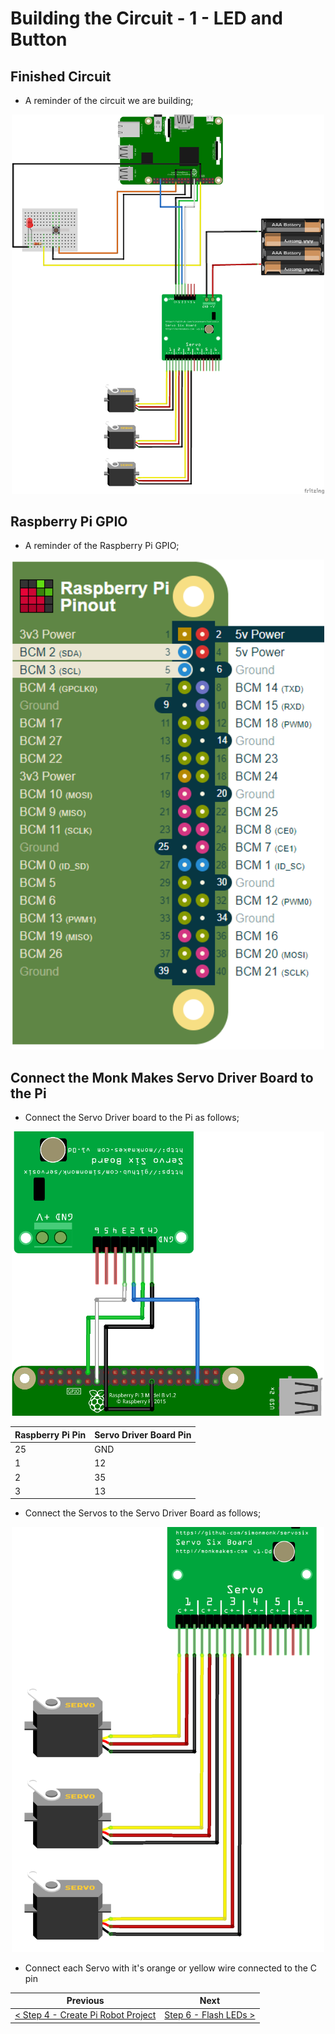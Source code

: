 # Building the Circuit - 1 - LED and Button #

## Finished Circuit

- A reminder of the circuit we are building;

<p align="center">
    <img src="images/05-build-circuit.png" width="500px" >
</p>

## Raspberry Pi GPIO

- A reminder of the Raspberry Pi GPIO;

<p align="center">
    <img src="images/05-build-circuit-2.png" width="500px" >
</p>

## Connect the Monk Makes Servo Driver Board to the Pi

- Connect the Servo Driver board to the Pi as follows;

<p align="center">
    <img src="images/07-build-circuit-driver.png" width="500px" >
</p>

| Raspberry Pi Pin | Servo Driver Board Pin |
| - | - |
| 25 | GND |
| 1  | 12 |
| 2  | 35 |
| 3  | 13 |

- Connect the Servos to the Servo Driver Board as follows;

<p align="center">
    <img src="images/07-build-circuit-servos.png" width="500px" >
</p>

- Connect each Servo with it's orange or yellow wire connected to the C pin

| Previous | Next |
| -------- | ---- |
| [< Step 4 - Create Pi Robot Project](/04-create-pi-robot-project.md) | [Step 6 - Flash LEDs >](06-flash-leds.md) |